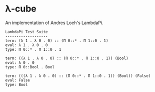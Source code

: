 # λ-cube
An implementation of Andres Loeh's LambdaPi.

```
LambdaPi Test Suite
-------------------
term: (λ 1 . λ 0 . 0) :: (Π 0::* . Π 1::0 . 1)
eval: λ 1 . λ 0 . 0
type: Π 0::* . Π 1::0 . 1

term: ((λ 1 . λ 0 . 0) :: (Π 0::* . Π 1::0 . 1)) (Bool)
eval: λ 0 . 0
type: Π 0::Bool . Bool

term: (((λ 1 . λ 0 . 0) :: (Π 0::* . Π 1::0 . 1)) (Bool)) (False)
eval: False
type: Bool
```